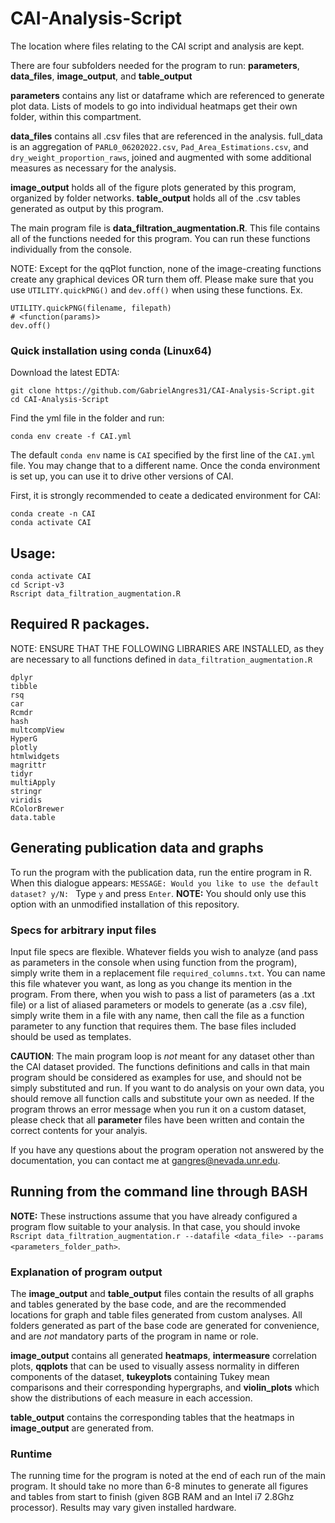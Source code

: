 # CAI-Analysis-Script
The location where files relating to the CAI script and analysis are kept.

There are four subfolders needed for the program to run: **parameters**, **data_files**, **image_output**, and **table_output**

**parameters** contains any list or dataframe which are referenced to generate plot data.
Lists of models to go into individual heatmaps get their own folder, within this compartment.

**data_files** contains all .csv files that are referenced in the analysis.
full_data is an aggregation of `PARL0_06202022.csv`, `Pad_Area_Estimations.csv`, and `dry_weight_proportion_raws`, joined and augmented with some additional measures as necessary for the analysis.

**image_output** holds all of the figure plots generated by this program, organized by folder networks.
**table_output** holds all of the .csv tables generated as output by this program.

The main program file is **data_filtration_augmentation.R**. This file contains all of the functions needed for this program.
You can run these functions individually from the console.

NOTE: Except for the qqPlot function, none of the image-creating functions create any graphical devices OR turn them off.
Please make sure that you use `UTILITY.quickPNG()` and `dev.off()` when using these functions.
Ex.
```
UTILITY.quickPNG(filename, filepath)
# <function(params)>
dev.off()
```


### Quick installation using conda (Linux64)

Download the latest EDTA:

`git clone https://github.com/GabrielAngres31/CAI-Analysis-Script.git`  
`cd CAI-Analysis-Script`

Find the yml file in the folder and run:

`conda env create -f CAI.yml`


The default `conda env` name is `CAI` specified by the first line of the `CAI.yml` file. You may change that to a different name. Once the conda environment is set up, you can use it to drive other versions of CAI. 

First, it is strongly recommended to ceate a dedicated environment for CAI:

```
conda create -n CAI
conda activate CAI
```


## Usage:
```
conda activate CAI
cd Script-v3
Rscript data_filtration_augmentation.R
```

## Required R packages.
NOTE: ENSURE THAT THE FOLLOWING LIBRARIES ARE INSTALLED, as they are necessary to all functions defined in `data_filtration_augmentation.R`
```
dplyr
tibble
rsq
car
Rcmdr
hash
multcompView
HyperG
plotly
htmlwidgets
magrittr
tidyr
multiApply
stringr
viridis
RColorBrewer
data.table
```


## Generating publication data and graphs
To run the program with the publication data, run the entire program in R. When this dialogue appears:
`MESSAGE: Would you like to use the default dataset? y/N: `
Type `y` and press `Enter`.
**NOTE:** You should only use this option with an unmodified installation of this repository.

### Specs for arbitrary input files
Input file specs are flexible. Whatever fields you wish to analyze (and pass as parameters in the console when using function from the program), simply write them in a replacement file `required_columns.txt`. You can name this file whatever you want, as long as you change its mention in the program. From there, when you wish to pass a list of parameters (as a .txt file) or a list of aliased parameters or models to generate (as a .csv file), simply write them in a file with any name, then call the file as a function parameter to any function that requires them. The base files included should be used as templates.

**CAUTION**: The main program loop is _not_ meant for any dataset other than the CAI dataset provided. The functions definitions and calls in that main program should be considered as examples for use, and should not be simply substituted and run. If you want to do analysis on your own data, you should remove all function calls and substitute your own as needed. If the program throws an error message when you run it on a custom dataset, please check that all **parameter** files have been written and contain the correct contents for your analyis.

If you have any questions about the program operation not answered by the documentation, you can contact me at gangres@nevada.unr.edu.

## Running from the command line through BASH
**NOTE:** These instructions assume that you have already configured a program flow suitable to your analysis.
In that case, you should invoke `Rscript data_filtration_augmentation.r --datafile <data_file> --params <parameters_folder_path>`.

### Explanation of program output
The **image_output** and **table_output** files contain the results of all graphs and tables generated by the base code, and are the recommended locations for graph and table files generated from custom analyses.
All folders generated as part of the base code are generated for convenience, and are _not_ mandatory parts of the program in name or role.

**image_output** contains all generated **heatmaps**, **intermeasure** correlation plots, **qqplots** that can be used to visually assess normality in differen components of the dataset, **tukeyplots** containing Tukey mean comparisons and their corresponding hypergraphs, and **violin_plots** which show the distributions of each measure in each accession.

**table_output** contains the corresponding tables that the heatmaps in **image_output** are generated from.

### Runtime
The running time for the program is noted at the end of each run of the main program. It should take no more than 6-8 minutes to generate all figures and tables from start to finish (given 8GB RAM and an Intel i7 2.8Ghz processor). Results may vary given installed hardware.
